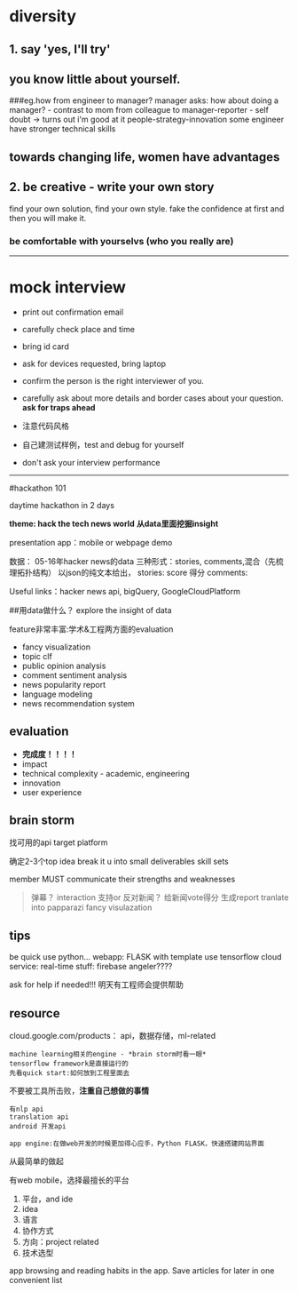 # diversity
## 1. say 'yes, I'll try'

## you know little about yourself.
###eg.how from engineer to manager?
    manager asks: how about doing a manager? - contrast to mom
    from colleague to manager-reporter - self doubt -> turns out i'm good at it
    people-strategy-innovation
    some engineer have stronger technical skills 

## towards changing life, women have advantages

## 2. be creative - write your own story

find your own solution, find your own style.
fake the confidence at first and then you will make it.
### be comfortable with yourselvs (who you really are)


---
# mock interview

- print out confirmation email
- carefully check place and time
- bring id card
- ask for devices requested, bring laptop
- confirm the person is the right interviewer of you.
- carefully ask about more details and border cases about your question. **ask for traps ahead**
- 注意代码风格
- 自己建测试样例，test and debug for yourself

- don't ask your interview performance

---
#hackathon 101

daytime hackathon in 2 days

**theme: hack the tech news world**
**从data里面挖掘insight**

presentation
app：mobile or webpage demo

数据：
05-16年hacker news的data
三种形式：stories, comments,混合（先梳理拓扑结构） 以json的纯文本给出，
stories: score 得分
comments: 

Useful links：hacker news api, bigQuery, GoogleCloudPlatform

##用data做什么？
explore the insight of data

feature非常丰富:学术&工程两方面的evaluation

- fancy visualization
- topic clf
- public opinion analysis
- comment sentiment analysis
- news popularity report
- language modeling
- news recommendation system


## evaluation
- **完成度！！！！**
- impact
- technical complexity - academic, engineering
- innovation
- user experience

## brain storm
找可用的api
target platform

确定2-3个top idea
break it u into small deliverables
skill sets

member MUST communicate their strengths and weaknesses

> 弹幕？
> interaction
> 支持or 反对新闻？
> 给新闻vote得分
> 生成report
> tranlate into papparazi
> fancy visulazation

## tips
be quick
use python...
webapp: FLASK with template
use tensorflow
cloud service: 
real-time stuff: firebase
angeler????

ask for help if needed!!!
明天有工程师会提供帮助

## resource
cloud.google.com/products： api，数据存储，ml-related

	machine learning相关的engine - *brain storm时看一眼*
	tensorflow framework是直接运行的
	先看quick start:如何放到工程里面去

不要被工具所击败，**注重自己想做的事情**
	
	有nlp api
	translation api
	android 开发api
	
	app engine:在做web开发的时候更加得心应手，Python FLASK，快速搭建网站界面

从最简单的做起

有web mobile，选择最擅长的平台




1. 平台，and ide
1. idea
2. 语言
3. 协作方式
4. 方向：project related
5. 技术选型


app
browsing and reading habits in the app.
Save articles for later in one convenient list








